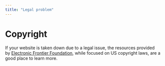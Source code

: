 ```yaml
---
title: "Legal problem"
---
```

# Copyright
If your website is taken down due to a legal issue, the resources provided by [Electronic Frontier Foundation](https://www.eff.org/), while focused on US copyright laws, are a good place to learn more.
